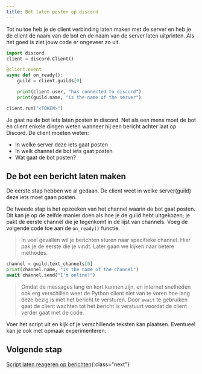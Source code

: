 ```yaml
---
title: Bot laten posten op discord
---
```


Tot nu toe heb je de client verbinding laten maken met de server en heb je de client de naam van de bot en de naam van de server laten uitprinten.  Als het goed is ziet jouw code er ongeveer zo uit. 

```python
import discord
client = discord.Client()

@client.event
async def on_ready():
    guild = client.guilds[0]

    print(client.user, "has connected to discord")
    print(guild.name, "is the name of the server")

client.run("<TOKEN>")
```

Je gaat nu de bot iets laten posten in discord. Net als een mens moet de bot en client enkele dingen weten wanneer hij een bericht achter laat op Discord. De client moeten weten:

* In welke server deze iets gaat posten
* In welk channel de bot iets gaat posten
* Wat gaat de bot posten?

## De bot een bericht laten maken
De eerste stap hebben we al gedaan. De client weet in welke server(guild) deze iets moet gaan posten.

De tweede stap is het opzoeken van het channel waarin de bot gaat posten. Dit kan je op de zelfde manier doen als hoe je de guild hebt uitgekozen; je pakt de eerste channel die je tegenkomt in de lijst van channels. Voeg de volgende code toe aan de `on_ready()` functie.

> In veel gevallen wil je berichten sturen naar specifieke channel. Hier pak je de eerste die je vindt. Later gaan we kijken naar betere methodes.

```python
channel = guild.text_channels[0]
print(channel.name, "is the name of the channel")
await channel.send("I'm online!")
```

> Omdat de messages lang en kort kunnen zijn, en internet snelheden ook erg verschillen weet de Python client niet van te voren hoe lang deze bezig is met het bericht te versturen. Door `await` te gebruiken gaat de client wachten tot het bericht is verstuurt voordat de client verder gaat met de code.

Voer het script uit en kijk of je verschillende teksten kan plaatsen. Eventueel kan je ook met opmaak experimenteren. 

## Volgende stap
[Script laten reageren op berichten](../06-reageren/){:class="next"}